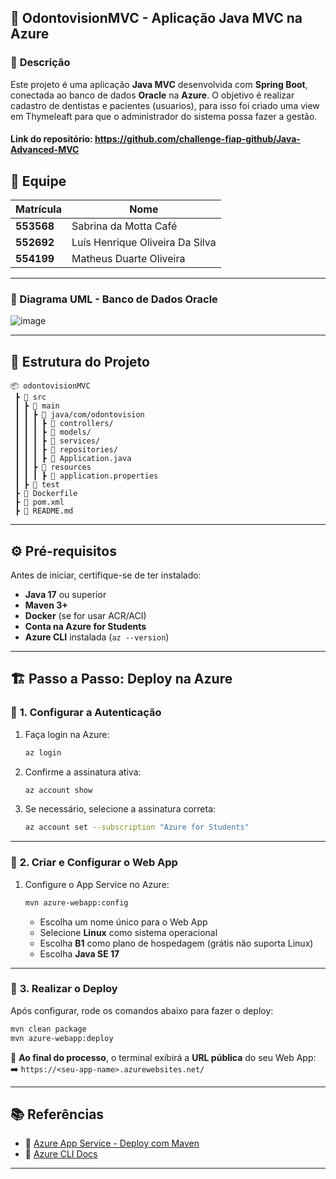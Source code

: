 
## 🚀 **OdontovisionMVC - Aplicação Java MVC na Azure**
### 📌 **Descrição**
Este projeto é uma aplicação **Java MVC** desenvolvida com **Spring Boot**, conectada ao banco de dados **Oracle** na **Azure**. O objetivo é realizar cadastro de dentistas e pacientes (usuarios), para isso foi criado uma view em Thymeleaft para que o administrador do sistema possa fazer a gestão.

#### Link do repositório: https://github.com/challenge-fiap-github/Java-Advanced-MVC 

## 👥 Equipe

| Matrícula  | Nome                              |
|------------|-----------------------------------|
| **553568** | Sabrina da Motta Café            |
| **552692** | Luís Henrique Oliveira Da Silva  |
| **554199** | Matheus Duarte Oliveira          |

---
### 🔹 Diagrama UML - Banco de Dados Oracle
![image](https://github.com/user-attachments/assets/daaa962b-1f60-4ff7-9032-073ad48727ae)

---

## 📂 **Estrutura do Projeto**
```
📦 odontovisionMVC
 ┣ 📂 src
 ┃ ┣ 📂 main
 ┃ ┃ ┣ 📂 java/com/odontovision
 ┃ ┃ ┃ ┣ 📜 controllers/
 ┃ ┃ ┃ ┣ 📜 models/
 ┃ ┃ ┃ ┣ 📜 services/
 ┃ ┃ ┃ ┣ 📜 repositories/
 ┃ ┃ ┃ ┣ 📜 Application.java
 ┃ ┃ ┣ 📂 resources
 ┃ ┃ ┃ ┣ 📜 application.properties
 ┃ ┣ 📂 test
 ┣ 📜 Dockerfile
 ┣ 📜 pom.xml
 ┣ 📜 README.md
```

---

## ⚙️ **Pré-requisitos**
Antes de iniciar, certifique-se de ter instalado:
- **Java 17** ou superior
- **Maven 3+**
- **Docker** (se for usar ACR/ACI)
- **Conta na Azure for Students**
- **Azure CLI** instalada (`az --version`)

---

## 🏗 **Passo a Passo: Deploy na Azure**
### 🔹 **1. Configurar a Autenticação**
1. Faça login na Azure:
   ```bash
   az login
   ```
2. Confirme a assinatura ativa:
   ```bash
   az account show
   ```
3. Se necessário, selecione a assinatura correta:
   ```bash
   az account set --subscription "Azure for Students"
   ```

---

### 🔹 **2. Criar e Configurar o Web App**
1. Configure o App Service no Azure:
   ```bash
   mvn azure-webapp:config
   ```
   - Escolha um nome único para o Web App
   - Selecione **Linux** como sistema operacional
   - Escolha **B1** como plano de hospedagem (grátis não suporta Linux)
   - Escolha **Java SE 17**

---

### 🔹 **3. Realizar o Deploy**
Após configurar, rode os comandos abaixo para fazer o deploy:

```bash
mvn clean package
mvn azure-webapp:deploy
```

🔹 **Ao final do processo**, o terminal exibirá a **URL pública** do seu Web App:  
➡️ `https://<seu-app-name>.azurewebsites.net/`

---

## 📚 **Referências**
- 📖 [Azure App Service - Deploy com Maven](https://learn.microsoft.com/pt-br/azure/app-service/quickstart-java?tabs=springboot&pivots=java-javase)
- 📖 [Azure CLI Docs](https://learn.microsoft.com/pt-br/cli/azure/install-azure-cli)

---
